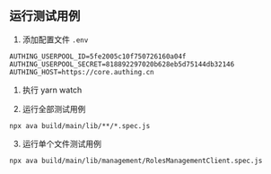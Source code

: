 ## 运行测试用例

1. 添加配置文件 `.env`

```
AUTHING_USERPOOL_ID=5fe2005c10f750726160a04f
AUTHING_USERPOOL_SECRET=818892297020b628eb5d75144db32146
AUTHING_HOST=https://core.authing.cn
```

1. 执行 yarn watch

2. 运行全部测试用例

```
npx ava build/main/lib/**/*.spec.js
```

3. 运行单个文件测试用例

```
npx ava build/main/lib/management/RolesManagementClient.spec.js
```
